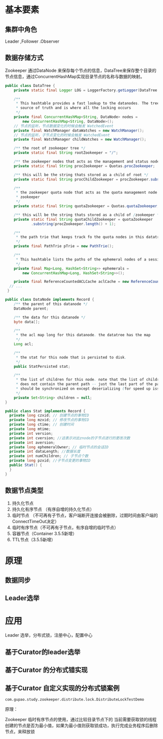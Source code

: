 # 基本要素

## 集群中角色

Leader ,Follower .Observer

## 数据存储方式

Zookeeper 通过DataNode 来保存每个节点的信息，DataTree来保存整个目录的节点信息，通过ConcurrentHashMap实现目录节点的名称与数据的映射。

```java
public class DataTree {
    private static final Logger LOG = LoggerFactory.getLogger(DataTree.class);

    /**
     * This hashtable provides a fast lookup to the datanodes. The tree is the
     * source of truth and is where all the locking occurs
     */
    private final ConcurrentHashMap<String, DataNode> nodes =
        new ConcurrentHashMap<String, DataNode>();
	// 节点的监听，节点数据变化的时候会触发 WatchedEvent
    private final WatchManager dataWatches = new WatchManager();
	// 节点的监听，子节点变化的时候会触发 WatchedEvent
    private final WatchManager childWatches = new WatchManager();

    /** the root of zookeeper tree */
    private static final String rootZookeeper = "/";

    /** the zookeeper nodes that acts as the management and status node **/
    private static final String procZookeeper = Quotas.procZookeeper;

    /** this will be the string thats stored as a child of root */
    private static final String procChildZookeeper = procZookeeper.substring(1);

    /**
     * the zookeeper quota node that acts as the quota management node for
     * zookeeper
     */
    private static final String quotaZookeeper = Quotas.quotaZookeeper;

    /** this will be the string thats stored as a child of /zookeeper */
    private static final String quotaChildZookeeper = quotaZookeeper
            .substring(procZookeeper.length() + 1);

    /**
     * the path trie that keeps track fo the quota nodes in this datatree
     */
    private final PathTrie pTrie = new PathTrie();

    /**
     * This hashtable lists the paths of the ephemeral nodes of a session.
     */
    private final Map<Long, HashSet<String>> ephemerals =
        new ConcurrentHashMap<Long, HashSet<String>>();

    private final ReferenceCountedACLCache aclCache = new ReferenceCountedACLCache();
  // ...
 }
```



```java
public class DataNode implements Record {
    /** the parent of this datanode */
    DataNode parent;

    /** the data for this datanode */
    byte data[];

    /**
     * the acl map long for this datanode. the datatree has the map
     */
    Long acl;

    /**
     * the stat for this node that is persisted to disk.
     */
    public StatPersisted stat;

    /**
     * the list of children for this node. note that the list of children string
     * does not contain the parent path -- just the last part of the path. This
     * should be synchronized on except deserializing (for speed up issues).
     */
    private Set<String> children = null;
}
```



```java
public class Stat implements Record {
  private long czxid; // 创建节点的事物ID
  private long mzxid; // 修改节点的事物ID
  private long ctime; // 创建时间
  private long mtime;
  private int version;
  private int cversion; //这表示对此znode的子节点进行的更改次数
  private int aversion;
  private long ephemeralOwner; // 临时节点的会话ID
  private int dataLength; //数据长度
  private int numChildren; // 子节点个数
  private long pzxid; //子节点变更的事物ID
  public Stat() {
  }
}
```

## 数据节点类型

1. 持久化节点
2. 持久化有序节点 （有序自增的持久化节点）
3. 临时节点 （不可再有子节点，客户端断开连接会被删除，过期时间由客户端的ConnectTimeOut决定）
4. 临时有序节点（不可再有子节点，有序自增的临时节点）
5. 容器节点（Container 3.5.5新增）
6. TTL节点（3.5.5新增）

# 原理

## 数据同步



## Leader选举



# 应用

Leader 选举，分布式锁，注册中心，配置中心

## 基于Curator的leader选举



## 基于Curator 的分布式错实现



## 基于Curator 自定义实现的分布式锁案例

`com.gupao.study.zookeeper.distribute.lock.DistributeLockTestDemo`

原理：

Zookeeper 临时有序节点的使用，通过比较目录节点下的 当前需要获取锁的线程创建的节点是否为最小值，如果为最小值则获取锁成功，执行完成业务程序后删除节点，来释放锁

